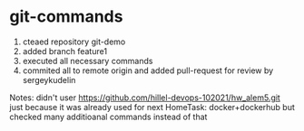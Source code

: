 # git-commands

1. cteaed repository git-demo
2. added branch feature1
3. executed all necessary commands 
4. commited all to remote origin and added pull-request for review by sergeykudelin

Notes: didn't user https://github.com/hillel-devops-102021/hw_alem5.git just because it was already used for next HomeTask: docker+dockerhub
but checked many additioanal commands instead of that
